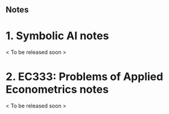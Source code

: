## Notes

# 1. Symbolic AI notes
< To be released soon >

# 2. EC333: Problems of Applied Econometrics notes
< To be released soon >